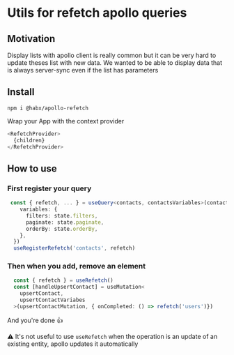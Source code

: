 # Utils for refetch apollo queries

## Motivation

Display lists with apollo client is really common but it can be very
hard to update theses list with new data. We wanted to be able to
display data that is always server-sync even if the list has parameters

## Install

```shell
npm i @habx/apollo-refetch
```

Wrap your App with the context provider 

```typescript jsx
<RefetchProvider>
  {children}
</RefetchProvider>
```

## How to use

### First register your query

```typescript
 const { refetch, ... } = useQuery<contacts, contactsVariables>(contactsQuery, {
    variables: {
      filters: state.filters,
      paginate: state.paginate,
      orderBy: state.orderBy,
    },
  })
  useRegisterRefetch('contacts', refetch)
```

### Then when you add, remove an element
```typescript
  const { refetch } = useRefetch()
  const [handleUpsertContact] = useMutation<
    upsertContact,
    upsertContactVariabes
  >(upsertContactMutation, { onCompleted: () => refetch('users')})
````

And you're done 👍

⚠️ It's not useful to use `useRefetch` when the operation is an update
of an existing entity, apollo updates it automatically

